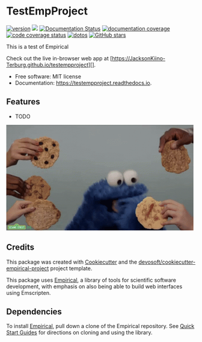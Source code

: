 
# TestEmpProject


[![version](https://img.shields.io/endpoint?url=https%3A%2F%2FJacksonKiino-Terburg.github.io%2Ftestempproject%2Fversion-badge.json)](https://github.com/JacksonKiino-Terburg/testempproject/releases)
[![](https://img.shields.io/travis/JacksonKiino-Terburg/testempproject.svg)](https://travis-ci.com/JacksonKiino-Terburg/testempproject)
[![Documentation Status](https://readthedocs.org/projects/testempproject/badge/?version=latest)](https://testempproject.readthedocs.io/en/latest/?badge=latest)
[![documentation coverage](https://img.shields.io/endpoint?url=https%3A%2F%2FJacksonKiino-Terburg.github.io%2Ftestempproject%2Fdocumentation-coverage-badge.json)](https://testempproject.readthedocs.io/en/latest/)
[![code coverage status](https://codecov.io/gh/JacksonKiino-Terburg/testempproject/branch/master/graph/badge.svg)](https://codecov.io/gh/JacksonKiino-Terburg/testempproject)
[![dotos](https://img.shields.io/endpoint?url=https%3A%2F%2FJacksonKiino-Terburg.com%2Ftestempproject%2Fdoto-badge.json)](https://github.com/JacksonKiino-Terburg/testempproject/search?q=todo+OR+fixme&type=)
[![GitHub stars](https://img.shields.io/github/stars/JacksonKiino-Terburg/testempproject.svg?style=flat-square&logo=github&label=Stars&logoColor=white)](https://github.com/JacksonKiino-Terburg/testempproject)

This is a test of Empirical

Check out the live in-browser web app at [https://JacksonKiino-Terburg.github.io/testempproject][].


-   Free software: MIT license
-   Documentation: <https://testempproject.readthedocs.io>. 

## Features

-   TODO

![cookie monster example](docs/assets/cookie.gif)

## Credits

This package was created with [Cookiecutter][] and the [devosoft/cookiecutter-empirical-project][] project template.

This package uses [Empirical](https://github.com/devosoft/Empirical#readme), a library of tools for scientific software development, with emphasis on also being able to build web interfaces using Emscripten.

## Dependencies

To install [Empirical](https://github.com/devosoft/Empirical), pull down a clone of the Empirical repository.  See [Quick Start Guides](https://empirical.readthedocs.io/en/latest/QuickStartGuides) for directions on cloning and using the library.


  [https://JacksonKiino-Terburg.github.io/testempproject]:
    https://JacksonKiino-Terburg.github.io/testempproject
  [Cookiecutter]: https://github.com/audreyr/cookiecutter
  [devosoft/cookiecutter-empirical-project]: https://github.com/devosoft/cookiecutter-empirical-project
